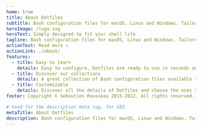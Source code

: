 ```yaml
---
home: true
title: About Dotfiles
subtitle: Bash configuration files for macOS, Linux and Windows. Tailored to your needs and at your service
heroImage: /logo.svg
heroText: Simply designed to fit your shell life
tagline: Bash configuration files for macOS, Linux and Windows. Tailored to your needs and at your service
actionText: Read more →
actionLink: ./about/
features:
  - title: Easy to learn
    details: Easy to configure, Dotfiles are ready to use in seconds and ideal for customizing your shell and applications.
  - title: Discover our collections
    details: A great collection of Bash configuration files available to you free of charge and much more.
  - title: Customizable
    details: Discover all the details of Dotfiles and choose the ones you prefer.
footer: Copyright © Sebastien Rousseau 2015-2022. All rights reserved.

# Used for the description meta tag, for SEO
metaTitle: About Dotfiles
description: Bash configuration files for macOS, Linux and Windows. Tailored to your needs and at your service
---
```

